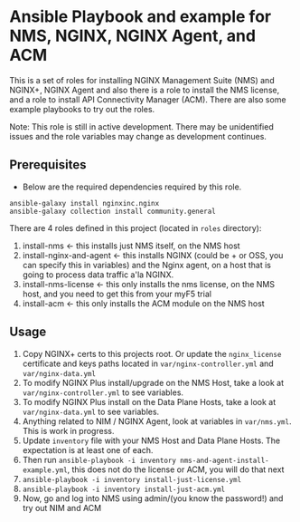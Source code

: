 # Ansible Playbook and example for NMS, NGINX, NGINX Agent, and ACM

This is a set of roles for installing NGINX Management Suite (NMS) and NGINX+, NGINX Agent and also there is a role to install the NMS license, and a role to install API Connectivity Manager (ACM).  There are also some example playbooks to try out the roles.

Note: This role is still in active development. There may be unidentified issues and the role variables may change as development continues.

## Prerequisites

- Below are the required dependencies required by this role.
```shell
ansible-galaxy install nginxinc.nginx
ansible-galaxy collection install community.general
```

There are 4 roles defined in this project (located in `roles` directory):

1. install-nms <- this installs just NMS itself, on the NMS host
2. install-nginx-and-agent <- this installs NGINX (could be + or OSS, you can specify this in variables) and the Nginx agent, on a host that is going to process data traffic a'la NGINX.
3. install-nms-license <- this only installs the nms license, on the NMS host, and you need to get this from your myF5 trial
4. install-acm <- this only installs the ACM module on the NMS host


## Usage

1. Copy NGINX+ certs to this projects root. Or update the `nginx_license` certificate and keys paths located in `var/nginx-controller.yml` and `var/nginx-data.yml`
2. To modify NGINX Plus install/upgrade on the NMS Host, take a look at `var/nginx-controller.yml` to see variables.
3. To modify NGINX Plus install on the Data Plane Hosts, take a look at `var/nginx-data.yml` to see variables.
4. Anything related to NIM / NGINX Agent, look at variables in `var/nms.yml`. This is work in progress.
5. Update `inventory` file with your NMS Host and Data Plane Hosts. The expectation is at least one of each.
6. Then run `ansible-playbook -i inventory nms-and-agent-install-example.yml`, this does not do the license or ACM, you will do that next
7. `ansible-playbook -i inventory install-just-license.yml`
8. `ansible-playbook -i inventory install-just-acm.yml`
9. Now, go and log into NMS using admin/(you know the password!) and try out NIM and ACM
 
